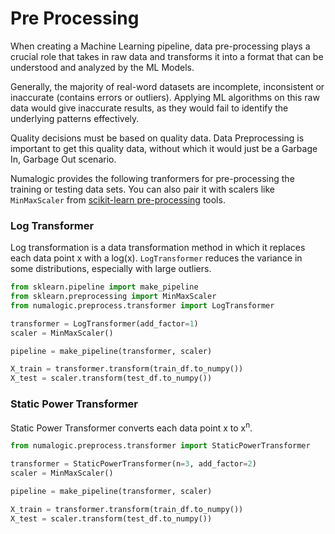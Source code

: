 # Pre Processing

When creating a Machine Learning pipeline, data pre-processing plays a crucial role that takes in raw data and transforms it into a format that can be understood and analyzed by the ML Models.

Generally, the majority of real-word datasets are incomplete, inconsistent or inaccurate (contains errors or outliers). Applying ML algorithms on this raw data would give inaccurate results, as they would fail to identify the underlying patterns effectively.

Quality decisions must be based on quality data. Data Preprocessing is important to get this quality data, without which it would just be a Garbage In, Garbage Out scenario.

Numalogic provides the following tranformers for pre-processing the training or testing data sets. You can also pair it with scalers like `MinMaxScaler` from [scikit-learn pre-processing](https://scikit-learn.org/stable/modules/preprocessing.html#preprocessing) tools.

### Log Transformer

Log transformation is a data transformation method in which it replaces each data point x with a log(x). `LogTransformer` reduces the variance in some distributions, especially with large outliers.

```python
from sklearn.pipeline import make_pipeline
from sklearn.preprocessing import MinMaxScaler
from numalogic.preprocess.transformer import LogTransformer

transformer = LogTransformer(add_factor=1)
scaler = MinMaxScaler()

pipeline = make_pipeline(transformer, scaler)

X_train = transformer.transform(train_df.to_numpy())
X_test = scaler.transform(test_df.to_numpy())
```

### Static Power Transformer

Static Power Transformer converts each data point x to x<sup>n</sup>. 

```python
from numalogic.preprocess.transformer import StaticPowerTransformer

transformer = StaticPowerTransformer(n=3, add_factor=2)
scaler = MinMaxScaler()

pipeline = make_pipeline(transformer, scaler)

X_train = transformer.transform(train_df.to_numpy())
X_test = scaler.transform(test_df.to_numpy())
```
